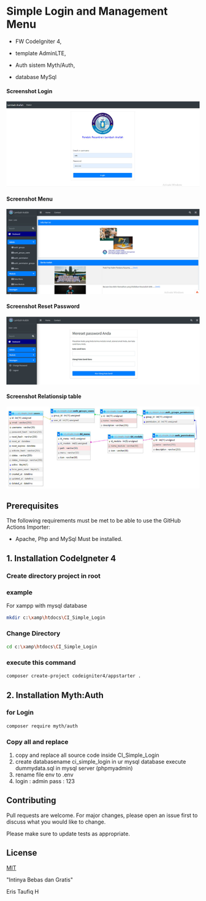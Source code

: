 # Simple Login and Management Menu

- FW CodeIgniter 4,

- template AdminLTE,

- Auth sistem Myth/Auth,

- database MySql

#### Screenshot Login

![App Screenshot](menu_login.jpg)

#### Screenshot Menu

![App Screenshot](CI_Simple_login.jpg)

#### Screenshot Reset Password

![App Screenshot](reset_password.jpg)

#### Screenshot Relationsip table

![App Screenshot](relationsip.jpg)

## Prerequisites

The following requirements must be met to be able to use the GitHub Actions Importer:

- Apache, Php and MySql Must be installed.

## 1. Installation CodeIgneter 4

### Create directory project in root

### example

For xampp with mysql database

```bash
mkdir c:\xamp\htdocs\CI_Simple_Login
```

### Change Directory

```bash
cd c:\xamp\htdocs\CI_Simple_Login
```

### execute this command

```bash
composer create-project codeigniter4/appstarter .
```

## 2. Installation Myth:Auth

### for Login

```bash
composer require myth/auth
```

### Copy all and replace

1. copy and replace all source code inside CI_Simple_Login
2. create databasename ci_simple_login in ur mysql database execute dummydata.sql in mysql server (phpmyadmin)
3. rename file env to .env
4. login : admin pass : 123

## Contributing

Pull requests are welcome. For major changes, please open an issue first
to discuss what you would like to change.

Please make sure to update tests as appropriate.

## License

[MIT](https://choosealicense.com/licenses/mit/)

"Intinya Bebas dan Gratis"

Eris Taufiq H
